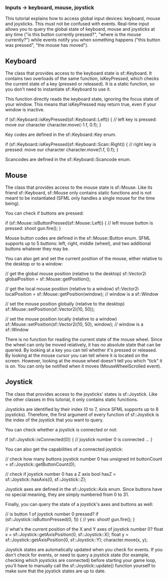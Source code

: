 ### Inputs -> keyboard, mouse, joystick

This tutorial explains how to access global input devices: keyboard, mouse and joysticks. This must not be confused with events. 
Real-time input allows you to query the global state of keyboard, mouse and joysticks at any time ("is this button currently pressed?", "where is the mouse currently?") while events notify you when something happens ("this button was pressed", "the mouse has moved"). 


## Keyboard
The class that provides access to the keyboard state is sf::Keyboard. It contains two overloads of the same function, isKeyPressed, which checks the current state of a key (pressed or released). It is a static function, so you don't need to instantiate sf::Keyboard to use it. 

This function directly reads the keyboard state, ignoring the focus state of your window. This means that isKeyPressed may return true, even if your window is inactive. 

if (sf::Keyboard::isKeyPressed(sf::Keyboard::Left))
{
    // left key is pressed: move our character
    character.move(-1.f, 0.f);
}

 Key codes are defined in the sf::Keyboard::Key enum.

if (sf::Keyboard::isKeyPressed(sf::Keyboard::Scan::Right))
{
    // right key is pressed: move our character
    character.move(1.f, 0.f);
}

Scancodes are defined in the sf::Keyboard::Scancode enum. 

## Mouse
 The class that provides access to the mouse state is sf::Mouse. Like its friend sf::Keyboard, sf::Mouse only contains static functions and is not meant to be instantiated (SFML only handles a single mouse for the time being).

You can check if buttons are pressed:

if (sf::Mouse::isButtonPressed(sf::Mouse::Left))
{
    // left mouse button is pressed: shoot
    gun.fire();
}

Mouse button codes are defined in the sf::Mouse::Button enum. SFML supports up to 5 buttons: left, right, middle (wheel), and two additional buttons whatever they may be. 

 You can also get and set the current position of the mouse, either relative to the desktop or to a window:

// get the global mouse position (relative to the desktop)
sf::Vector2i globalPosition = sf::Mouse::getPosition();

// get the local mouse position (relative to a window)
sf::Vector2i localPosition = sf::Mouse::getPosition(window); // window is a sf::Window

// set the mouse position globally (relative to the desktop)
sf::Mouse::setPosition(sf::Vector2i(10, 50));

// set the mouse position locally (relative to a window)
sf::Mouse::setPosition(sf::Vector2i(10, 50), window); // window is a sf::Window

There is no function for reading the current state of the mouse wheel. Since the wheel can only be moved relatively, it has no absolute state that can be queried. By looking at a key you can tell whether it's pressed or released. By looking at the mouse cursor you can tell where it is located on the screen. However, looking at the mouse wheel doesn't tell you which "tick" it is on. You can only be notified when it moves (MouseWheelScrolled event). 


## Joystick
The class that provides access to the joysticks' states is sf::Joystick. Like the other classes in this tutorial, it only contains static functions.

Joysticks are identified by their index (0 to 7, since SFML supports up to 8 joysticks). Therefore, the first argument of every function of sf::Joystick is the index of the joystick that you want to query. 

 You can check whether a joystick is connected or not:

if (sf::Joystick::isConnected(0))
{
    // joystick number 0 is connected
    ...
}

You can also get the capabilities of a connected joystick:

// check how many buttons joystick number 0 has
unsigned int buttonCount = sf::Joystick::getButtonCount(0);

// check if joystick number 0 has a Z axis
bool hasZ = sf::Joystick::hasAxis(0, sf::Joystick::Z);

Joystick axes are defined in the sf::Joystick::Axis enum. Since buttons have no special meaning, they are simply numbered from 0 to 31.

Finally, you can query the state of a joystick's axes and buttons as well:

// is button 1 of joystick number 0 pressed?
if (sf::Joystick::isButtonPressed(0, 1))
{
    // yes: shoot!
    gun.fire();
}

// what's the current position of the X and Y axes of joystick number 0?
float x = sf::Joystick::getAxisPosition(0, sf::Joystick::X);
float y = sf::Joystick::getAxisPosition(0, sf::Joystick::Y);
character.move(x, y);

Joystick states are automatically updated when you check for events. If you don't check for events, or need to query a joystick state (for example, checking which joysticks are connected) before starting your game loop, you'll have to manually call the sf::Joystick::update() function yourself to make sure that the joystick states are up to date. 